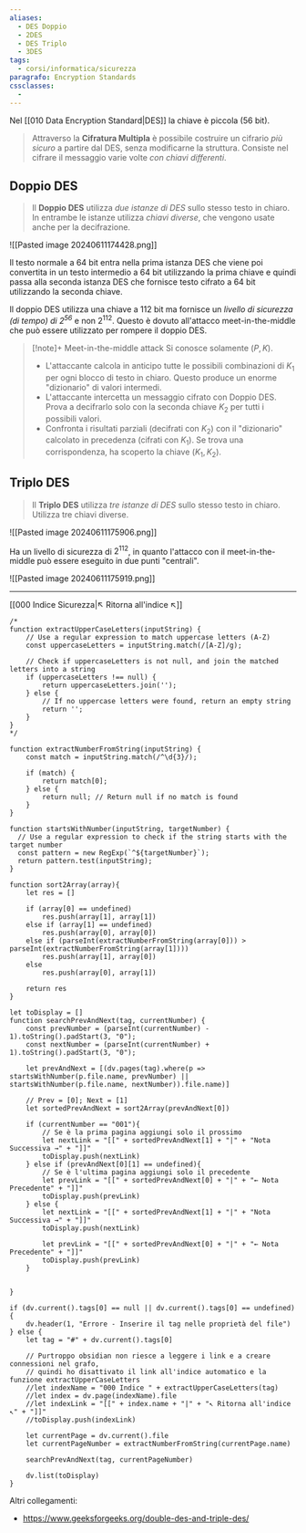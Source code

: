 ```yaml
---
aliases:
  - DES Doppio
  - 2DES
  - DES Triplo
  - 3DES
tags:
  - corsi/informatica/sicurezza
paragrafo: Encryption Standards
cssclasses:
  - 
---
```

Nel [[010 Data Encryption Standard|DES]] la chiave è piccola (56 bit). 

>Attraverso la **Cifratura Multipla** è possibile costruire un cifrario *più sicuro* a partire dal DES, senza modificarne la struttura. Consiste nel cifrare il messaggio varie volte *con chiavi differenti*.

## Doppio DES

>Il **Doppio DES** utilizza *due istanze di DES* sullo stesso testo in chiaro. In entrambe le istanze utilizza *chiavi diverse*, che vengono usate anche per la decifrazione.

![[Pasted image 20240611174428.png]]

Il testo normale a 64 bit entra nella prima istanza DES che viene poi convertita in un testo intermedio a 64 bit utilizzando la prima chiave e quindi passa alla seconda istanza DES che fornisce testo cifrato a 64 bit utilizzando la seconda chiave.

Il doppio DES utilizza una chiave a 112 bit ma fornisce un *livello di sicurezza (di tempo) di $2^{56}$* e non $2^{112}$. Questo è dovuto all'attacco meet-in-the-middle che può essere utilizzato per rompere il doppio DES.

> [!note]+ Meet-in-the-middle attack
> Si conosce solamente $(P,K)$.
>- L'attaccante calcola in anticipo tutte le possibili combinazioni di $K_1$ per ogni blocco di testo in chiaro. Questo produce un enorme "dizionario" di valori intermedi.
>- L'attaccante intercetta un messaggio cifrato con Doppio DES. Prova a decifrarlo solo con la seconda chiave $K_2$ per tutti i possibili valori.
>- Confronta i risultati parziali (decifrati con $K_2$) con il "dizionario" calcolato in precedenza (cifrati con $K_1$). Se trova una corrispondenza, ha scoperto la chiave $(K_1,K_2)$.


## Triplo DES
>Il **Triplo DES** utilizza *tre istanze di DES* sullo stesso testo in chiaro. Utilizza tre chiavi diverse.

![[Pasted image 20240611175906.png]]

Ha un livello di sicurezza di $2^{112}$, in quanto l'attacco con il meet-in-the-middle può essere eseguito in due punti "centrali".

![[Pasted image 20240611175919.png]]


___
[[000 Indice Sicurezza|↖ Ritorna all'indice ↖]]

```dataviewjs
/*
function extractUpperCaseLetters(inputString) {
	// Use a regular expression to match uppercase letters (A-Z)
	const uppercaseLetters = inputString.match(/[A-Z]/g);
	
	// Check if uppercaseLetters is not null, and join the matched letters into a string
	if (uppercaseLetters !== null) {
		return uppercaseLetters.join('');
	} else {
	    // If no uppercase letters were found, return an empty string
	    return '';
	}
}
*/

function extractNumberFromString(inputString) {
	const match = inputString.match(/^\d{3}/);
	
	if (match) {
		return match[0];
	} else {
		return null; // Return null if no match is found
	}
}

function startsWithNumber(inputString, targetNumber) {
  // Use a regular expression to check if the string starts with the target number
  const pattern = new RegExp(`^${targetNumber}`);
  return pattern.test(inputString);
}

function sort2Array(array){
	let res = []
	
	if (array[0] == undefined)
		res.push(array[1], array[1])
	else if (array[1] == undefined)
		res.push(array[0], array[0])
	else if (parseInt(extractNumberFromString(array[0])) > parseInt(extractNumberFromString(array[1])))
		res.push(array[1], array[0])
	else
		res.push(array[0], array[1])
	
	return res
}

let toDisplay = []
function searchPrevAndNext(tag, currentNumber) {
	const prevNumber = (parseInt(currentNumber) - 1).toString().padStart(3, "0");
	const nextNumber = (parseInt(currentNumber) + 1).toString().padStart(3, "0");
	
	let prevAndNext = [(dv.pages(tag).where(p => startsWithNumber(p.file.name, prevNumber) || startsWithNumber(p.file.name, nextNumber)).file.name)]
	
	// Prev = [0]; Next = [1]
	let sortedPrevAndNext = sort2Array(prevAndNext[0])
	
	if (currentNumber == "001"){ 
		// Se è la prima pagina aggiungi solo il prossimo
		let nextLink = "[[" + sortedPrevAndNext[1] + "|" + "Nota Successiva →" + "]]"
		toDisplay.push(nextLink)
	} else if (prevAndNext[0][1] == undefined){
		// Se è l'ultima pagina aggiungi solo il precedente
		let prevLink = "[[" + sortedPrevAndNext[0] + "|" + "← Nota Precedente" + "]]"
		toDisplay.push(prevLink)
	} else {
		let nextLink = "[[" + sortedPrevAndNext[1] + "|" + "Nota Successiva →" + "]]"
		toDisplay.push(nextLink)
		
		let prevLink = "[[" + sortedPrevAndNext[0] + "|" + "← Nota Precedente" + "]]"
		toDisplay.push(prevLink)
	}
	
	
}

if (dv.current().tags[0] == null || dv.current().tags[0] == undefined){
	dv.header(1, "Errore - Inserire il tag nelle proprietà del file")
} else {
	let tag = "#" + dv.current().tags[0]

	// Purtroppo obsidian non riesce a leggere i link e a creare connessioni nel grafo,
	// quindi ho disattivato il link all'indice automatico e la funzione extractUpperCaseLetters
	//let indexName = "000 Indice " + extractUpperCaseLetters(tag)
	//let index = dv.page(indexName).file
	//let indexLink = "[[" + index.name + "|" + "↖ Ritorna all'indice ↖" + "]]"
	//toDisplay.push(indexLink)
	
	let currentPage = dv.current().file
	let currentPageNumber = extractNumberFromString(currentPage.name)
	
	searchPrevAndNext(tag, currentPageNumber)
	
	dv.list(toDisplay)
}
```

Altri collegamenti: 
- https://www.geeksforgeeks.org/double-des-and-triple-des/